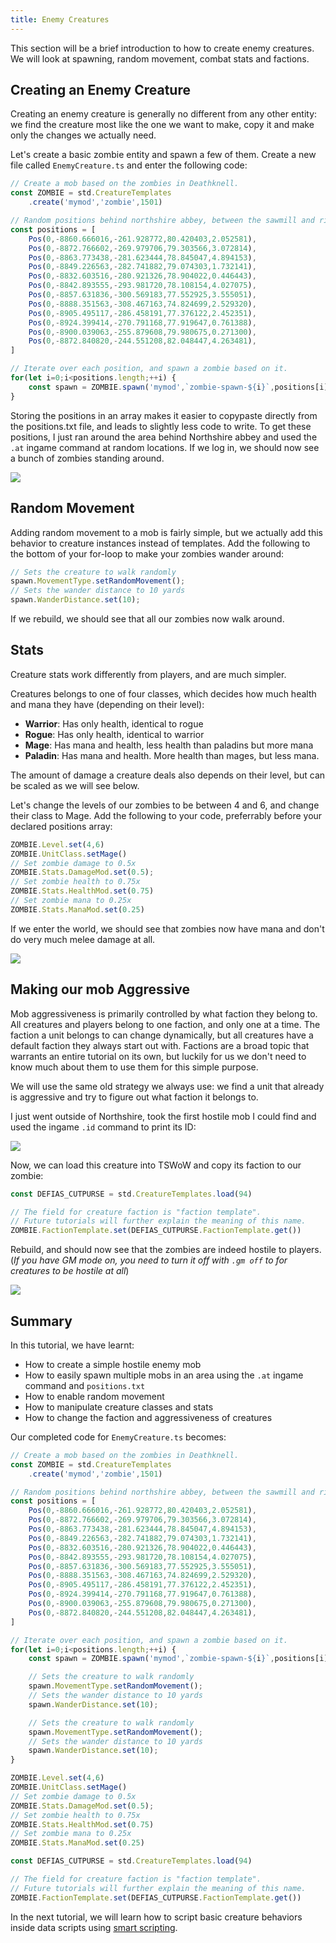 ```yaml
---
title: Enemy Creatures
---
```


This section will be a brief introduction to how to create enemy creatures. We will look at spawning, random movement, combat stats and factions.

## Creating an Enemy Creature

Creating an enemy creature is generally no different from any other entity: we find the creature most like the one we want to make, copy it and make only the changes we actually need.

Let's create a basic zombie entity and spawn a few of them. Create a new file called `EnemyCreature.ts` and enter the following code:

```ts
// Create a mob based on the zombies in Deathknell. 
const ZOMBIE = std.CreatureTemplates
    .create('mymod','zombie',1501)

// Random positions behind northshire abbey, between the sawmill and river.
const positions = [
    Pos(0,-8860.666016,-261.928772,80.420403,2.052581),
    Pos(0,-8872.766602,-269.979706,79.303566,3.072814),
    Pos(0,-8863.773438,-281.623444,78.845047,4.894153),
    Pos(0,-8849.226563,-282.741882,79.074303,1.732141),
    Pos(0,-8832.603516,-280.921326,78.904022,0.446443),
    Pos(0,-8842.893555,-293.981720,78.108154,4.027075),
    Pos(0,-8857.631836,-300.569183,77.552925,3.555051),
    Pos(0,-8888.351563,-308.467163,74.824699,2.529320),
    Pos(0,-8905.495117,-286.458191,77.376122,2.452351),
    Pos(0,-8924.399414,-270.791168,77.919647,0.761388),
    Pos(0,-8900.039063,-255.879608,79.980675,0.271300),
    Pos(0,-8872.840820,-244.551208,82.048447,4.263481),
]

// Iterate over each position, and spawn a zombie based on it.
for(let i=0;i<positions.length;++i) {
    const spawn = ZOMBIE.spawn('mymod',`zombie-spawn-${i}`,positions[i]);
}
```

Storing the positions in an array makes it easier to copypaste directly from the positions.txt file, and leads to slightly less code to write. To get these positions, I just ran around the area behind Northshire abbey and used the `.at` ingame command at random locations. If we log in, we should now see a bunch of zombies standing around.

![](zombies.png)

## Random Movement

Adding random movement to a mob is fairly simple, but we actually add this behavior to creature instances instead of templates. Add the following to the bottom of your for-loop to make your zombies wander around:

```ts
// Sets the creature to walk randomly
spawn.MovementType.setRandomMovement();
// Sets the wander distance to 10 yards
spawn.WanderDistance.set(10);
```

If we rebuild, we should see that all our zombies now walk around.

## Stats

Creature stats work differently from players, and are much simpler.

Creatures belongs to one of four classes, which decides how much health and mana they have (depending on their level):
- **Warrior**: Has only health, identical to rogue
- **Rogue**: Has only health, identical to warrior
- **Mage**: Has mana and health, less health than paladins but more mana
- **Paladin**: Has mana and health. More health than mages, but less mana.

The amount of damage a creature deals also depends on their level, but can be scaled as we will see below.

Let's change the levels of our zombies to be between 4 and 6, and change their class to Mage. Add the following to your code, preferrably before your declared positions array:

```ts
ZOMBIE.Level.set(4,6)
ZOMBIE.UnitClass.setMage()
// Set zombie damage to 0.5x
ZOMBIE.Stats.DamageMod.set(0.5);
// Set zombie health to 0.75x 
ZOMBIE.Stats.HealthMod.set(0.75)
// Set zombie mana to 0.25x
ZOMBIE.Stats.ManaMod.set(0.25)
```

If we enter the world, we should see that zombies now have mana and don't do very much melee damage at all.

![](zombie-mage.png)

## Making our mob Aggressive

Mob aggressiveness is primarily controlled by what faction they belong to. All creatures and players belong to one faction, and only one at a time. The faction a unit belongs to can change dynamically, but all creatures have a default faction they always start out with. Factions are a broad topic that warrants an entire tutorial on its own, but luckily for us we don't need to know much about them to use them for this simple purpose.

We will use the same old strategy we always use: we find a unit that already is aggressive and try to figure out what faction it belongs to.

I just went outside of Northshire, took the first hostile mob I could find and used the ingame `.id` command to print its ID: 

![](hostile-mob.png)

Now, we can load this creature into TSWoW and copy its faction to our zombie:

```ts
const DEFIAS_CUTPURSE = std.CreatureTemplates.load(94)

// The field for creature faction is "faction template".
// Future tutorials will further explain the meaning of this name.
ZOMBIE.FactionTemplate.set(DEFIAS_CUTPURSE.FactionTemplate.get())
```

Rebuild, and should now see that the zombies are indeed hostile to players. (_If you have GM mode on, you need to turn it off with `.gm off` to for creatures to be hostile at all_)

![](hostile.png)

## Summary

In this tutorial, we have learnt:

- How to create a simple hostile enemy mob
- How to easily spawn multiple mobs in an area using the `.at` ingame command and `positions.txt`
- How to enable random movement
- How to manipulate creature classes and stats
- How to change the faction and aggressiveness of creatures

Our completed code for `EnemyCreature.ts` becomes:

```ts
// Create a mob based on the zombies in Deathknell. 
const ZOMBIE = std.CreatureTemplates
    .create('mymod','zombie',1501)

// Random positions behind northshire abbey, between the sawmill and river.
const positions = [
    Pos(0,-8860.666016,-261.928772,80.420403,2.052581),
    Pos(0,-8872.766602,-269.979706,79.303566,3.072814),
    Pos(0,-8863.773438,-281.623444,78.845047,4.894153),
    Pos(0,-8849.226563,-282.741882,79.074303,1.732141),
    Pos(0,-8832.603516,-280.921326,78.904022,0.446443),
    Pos(0,-8842.893555,-293.981720,78.108154,4.027075),
    Pos(0,-8857.631836,-300.569183,77.552925,3.555051),
    Pos(0,-8888.351563,-308.467163,74.824699,2.529320),
    Pos(0,-8905.495117,-286.458191,77.376122,2.452351),
    Pos(0,-8924.399414,-270.791168,77.919647,0.761388),
    Pos(0,-8900.039063,-255.879608,79.980675,0.271300),
    Pos(0,-8872.840820,-244.551208,82.048447,4.263481),
]

// Iterate over each position, and spawn a zombie based on it.
for(let i=0;i<positions.length;++i) {
    const spawn = ZOMBIE.spawn('mymod',`zombie-spawn-${i}`,positions[i]);

    // Sets the creature to walk randomly
    spawn.MovementType.setRandomMovement();
    // Sets the wander distance to 10 yards
    spawn.WanderDistance.set(10);

    // Sets the creature to walk randomly
    spawn.MovementType.setRandomMovement();
    // Sets the wander distance to 10 yards
    spawn.WanderDistance.set(10);
}

ZOMBIE.Level.set(4,6)
ZOMBIE.UnitClass.setMage()
// Set zombie damage to 0.5x
ZOMBIE.Stats.DamageMod.set(0.5);
// Set zombie health to 0.75x 
ZOMBIE.Stats.HealthMod.set(0.75)
// Set zombie mana to 0.25x
ZOMBIE.Stats.ManaMod.set(0.25)

const DEFIAS_CUTPURSE = std.CreatureTemplates.load(94)

// The field for creature faction is "faction template".
// Future tutorials will further explain the meaning of this name.
ZOMBIE.FactionTemplate.set(DEFIAS_CUTPURSE.FactionTemplate.get())
```

In the next tutorial, we will learn how to script basic creature behaviors inside data scripts using [smart scripting](10_SmartScripts.md).
